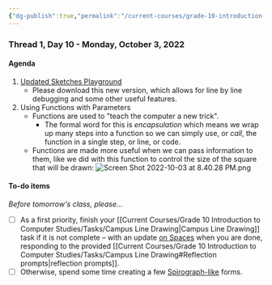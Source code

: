 ```yaml
---
{"dg-publish":true,"permalink":"/current-courses/grade-10-introduction-to-computer-studies/section-2/thread-1/day-10/","dgHomeLink":false}
---
```


### Thread 1, Day 10 - Monday, October 3, 2022
#### Agenda
1. [Updated Sketches Playground](https://www.icloud.com/iclouddrive/030Bsp7EIEhY1TnLkzuz9v76w#Turtle_Sketches_Template_v4-1)
	- Please download this new version, which allows for line by line debugging and some other useful features.
2. Using Functions with Parameters
	- Functions are used to "teach the computer a new trick".
		- The formal word for this is *encapsulation* which means we wrap up many steps into a function so we can simply use, or *call*, the function in a single step, or line, or code.
	- Functions are made more useful when we can pass information to them, like we did with this function to control the size of the square that will be drawn:
	  ![Screen Shot 2022-10-03 at 8.40.28 PM.png](/img/user/Attachments/Screen%20Shot%202022-10-03%20at%208.40.28%20PM.png)

#### To-do items
*Before tomorrow's class, please...*
- [ ] As a first priority, finish your [[Current Courses/Grade 10 Introduction to Computer Studies/Tasks/Campus Line Drawing\|Campus Line Drawing]] task if it is not complete – with an update [on Spaces](https://ca.spacesedu.com/) when you are done, responding to the provided [[Current Courses/Grade 10 Introduction to Computer Studies/Tasks/Campus Line Drawing#Reflection prompts\|reflection prompts]].
- [ ] Otherwise, spend some time creating a few [Spirograph-like](https://duckduckgo.com/?q=spirograph+art) forms.